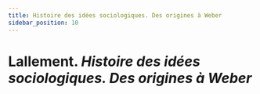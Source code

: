 ```yaml
---
title: Histoire des idées sociologiques. Des origines à Weber
sidebar_position: 10
---
```


# **Lallement**. _Histoire des idées sociologiques. Des origines à Weber_